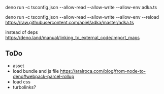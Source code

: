 deno run -c tsconfig.json --allow-read --allow-write --allow-env adka.ts

deno run -c tsconfig.json --allow-read --allow-write --allow-env --reload https://raw.githubusercontent.com/apiel/adka/master/adka.ts


instead of deps
https://deno.land/manual/linking_to_external_code/import_maps


## ToDo

- asset
- load bundle and js file
    https://aralroca.com/blog/from-node-to-deno#webpack-parcel-rollup
- load css
- turbolinks?
